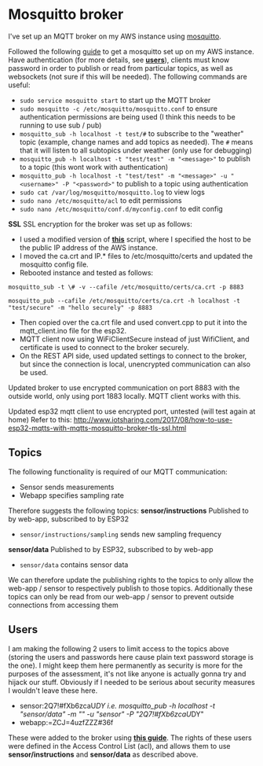 Mosquitto broker
================
I've set up an MQTT broker on my AWS instance using [mosquitto](http://mosquitto.org/download/).

Followed the following [guide](https://obrienlabs.net/how-to-setup-your-own-mqtt-broker/) to get a mosquitto set up on my AWS instance. Have authentication (for more details, see [**users**](#users)), clients must know password in order to publish or read from particular topics, as well as websockets (not sure if this will be needed). The following commands are useful:
- `sudo service mosquitto start` to start up the MQTT broker
- `sudo mosquitto -c /etc/mosquitto/mosquitto.conf` to ensure authentication permissions are being used (I think this needs to be running to use sub / pub)
- `mosquitto_sub -h localhost -t test/#` to subscribe to the "weather" topic (example, change names and add topics as needed). The `#` means that it will listen to all subtopics under weather (only use for debugging)
- `mosquitto_pub -h localhost -t "test/test" -m "<message>"` to publish to a topic (this wont work with authentication)
- `mosquitto_pub -h localhost -t "test/test" -m "<message>" -u "<username>" -P "<password>"` to publish to a topic using authentication
- `sudo cat /var/log/mosquitto/mosquitto.log` to view logs
- `sudo nano /etc/mosquitto/acl` to edit permissions
- `sudo nano /etc/mosquitto/conf.d/myconfig.conf` to edit config

**SSL**
SSL encryption for the broker was set up as follows:
- I used a modified version of [**this**](https://github.com/owntracks/tools/blob/master/TLS/generate-CA.sh) script, where I specified the host to be the public IP address of the AWS instance. 
- I moved the ca.crt and IP.* files to /etc/mosquitto/certs and updated the mosquitto config file.
- Rebooted instance and tested as follows:
```
mosquitto_sub -t \# -v --cafile /etc/mosquitto/certs/ca.crt -p 8883
     
mosquitto_pub --cafile /etc/mosquitto/certs/ca.crt -h localhost -t "test/secure" -m "hello securely" -p 8883
```
- Then copied over the ca.crt file and used convert.cpp to put it into the mqtt_client.ino file for the esp32.
- MQTT client now using WiFiClientSecure instead of just WifiClient, and certificate is used to connect to the broker securely.
- On the REST API side, used updated settings to connect to the broker, but since the connection is local, unencrypted communication can also be used.

Updated broker to use encrypted communication on port 8883 with the outside world, only using port 1883 locally. MQTT client works with this.

Updated esp32 mqtt client to use encrypted port, untested (will test again at home)
Refer to this: http://www.iotsharing.com/2017/08/how-to-use-esp32-mqtts-with-mqtts-mosquitto-broker-tls-ssl.html

Topics
-------
The following functionality is required of our MQTT communication:
- Sensor sends measurements
- Webapp specifies sampling rate

Therefore suggests the following topics:
**sensor/instructions**
Published to by web-app, subscribed to by ESP32
- `sensor/instructions/sampling` sends new sampling frequency

**sensor/data**
Published to by ESP32, subscribed to by web-app
- `sensor/data` contains sensor data

We can therefore update the publishing rights to the topics to only allow the web-app / sensor to respectively publish to those topics. Additionally these topics can only be read from our web-app / sensor to prevent outside connections from accessing them

<a name="users"></a>Users
-------------------------
I am making the following 2 users to limit access to the topics above (storing the users and passwords here cause plain text password storage is the one). I might keep them here permanently as security is more for the purposes of the assessment, it's not like anyone is actually gonna try and hijack our stuff. Obviously if I needed to be serious about security measures I wouldn't leave these here.
- sensor:2Q7!#fXb6zcaU*DY
i.e. mosquitto_pub -h localhost -t "sensor/data" -m "<message>" -u "sensor" -P "2Q7!#fXb6zcaU*DY"
- webapp:=ZCJ=4uzfZZZ#36f

These were added to the broker using [**this guide**](http://www.steves-internet-guide.com/mqtt-username-password-example/). The rights of these users were defined in the Access Control List (acl), and allows them to use **sensor/instructions** and **sensor/data** as described above.